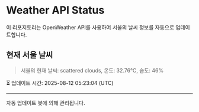 
# Weather API Status

이 리포지토리는 OpenWeather API를 사용하여 서울의 날씨 정보를 자동으로 업데이트합니다.

## 현재 서울 날씨
> 서울의 현재 날씨: scattered clouds, 온도: 32.76°C, 습도: 46%

⏳ 업데이트 시간: 2025-08-12 05:23:04 (UTC)

---
자동 업데이트 봇에 의해 관리됩니다.
